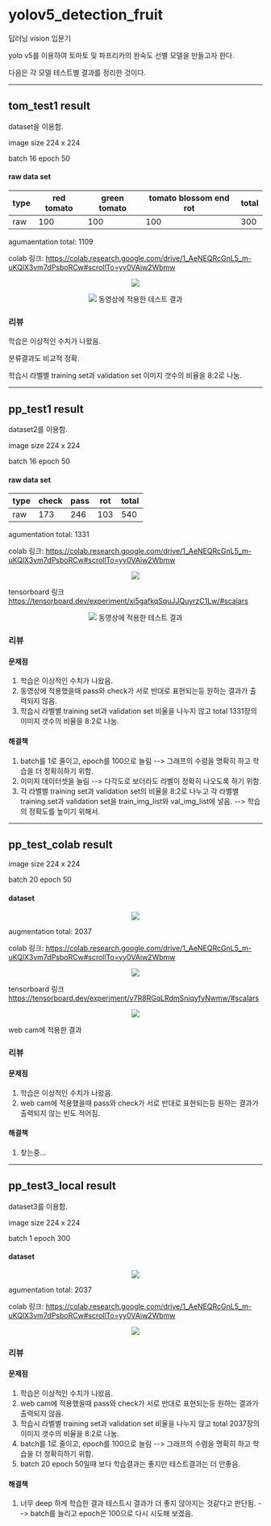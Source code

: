 # yolov5_detection_fruit 


딥러닝 vision 입문기

yolo v5를 이용하여 토마토 및 파프리카의 완숙도 선별 모델을 만들고자 한다.

다음은 각 모델 테스트별 결과를 정리한 것이다.

***

## tom_test1 result

dataset을 이용함.

image size 224 x 224

batch 16 epoch 50

#### raw data set

|type|red tomato|green tomato|tomato blossom end rot|total|
|------|---|---|---|---|
|raw|100|100|100|300|

agumaentation total: 1109

colab 링크: https://colab.research.google.com/drive/1_AeNEQRcGnL5_m-uKQlX3vm7dPsboRCw#scrollTo=yy0VAiw2Wbmw

<p align = 'center'>
  <img src = 'https://github.com/EthanSeok/yolov5_detection_fruit/blob/main/tom_test1/results.png?raw=true'
       </p>

<p align = 'center'>
  <img src = 'https://user-images.githubusercontent.com/93086581/182602064-977bdc26-0c43-4cdf-900e-b2e632769cca.png'
       </p>
  동영상에 적용한 테스트 결과

### 리뷰
  학습은 이상적인 수치가 나왔음.
  
  분류결과도 비교적 정확.

  학습시 라벨별 training set과 validation set 이미지 갯수의 비율을 8:2로 나눔.
  
  
***
  
  

## pp_test1 result 

dataset2를 이용함.

image size 224 x 224
  
batch 16 epoch 50

#### raw data set

|type|check|pass|rot|total|
|------|---|---|---|---|
|raw|173|246|103|540|

agumentation total: 1331

colab 링크: https://colab.research.google.com/drive/1_AeNEQRcGnL5_m-uKQlX3vm7dPsboRCw#scrollTo=yy0VAiw2Wbmw

<p align = 'center'>
  <img src = 'https://github.com/EthanSeok/yolov5_detection_fruit/blob/main/pp_test1/result.png?raw=true'
       </p> 

  
tensorboard 링크
https://tensorboard.dev/experiment/xi5gafkqSquJJQuyrzC1Lw/#scalars
  
<p align = 'center'>
  <img src = 'https://user-images.githubusercontent.com/93086581/182566576-dabdcc59-6362-4f1c-b7c8-5b7b5eb16c7d.png'
       </p>
    동영상에 적용한 테스트 결과 
  
  
### 리뷰
  
  #### 문제점
1. 학습은 이상적인 수치가 나왔음. 
2. 동영상에 적용했을때 pass와 check가 서로 반대로 표현되는등 원하는 결과가 출력되지 않음.
3. 학습시 라벨별 training set과 validation set 비율을 나누지 않고 total 1331장의 이미지 갯수의 비율을 8:2로 나눔.
  
  #### 해결책
1. batch를 1로 줄이고, epoch를 100으로 늘림 --> 그래프의 수렴을 명확히 하고 학습을 더 정확히하기 위함.
2. 이미지 데이터셋을 늘림 --> 다각도로 보더라도 라벨이 정확히 나오도록 하기 위함.
3. 각 라벨별 training set과 validation set의 비율을 8:2로 나누고 각 라벨별 training set과 validation set을 train_img_list와 val_img_list에 넣음. --> 학습의 정확도를 높이기 위해서.
  
  
***
  
## pp_test_colab result
  
image size 224 x 224
  
batch 20 epoch 50 
  
#### dataset
  
<p align = 'center'>
  <img src = 'https://github.com/EthanSeok/yolov5_detection_fruit/blob/main/pp_test3_colab/labels.jpg?raw=true'
       </p>
  
augmentation total: 2037
  
colab 링크: https://colab.research.google.com/drive/1_AeNEQRcGnL5_m-uKQlX3vm7dPsboRCw#scrollTo=yy0VAiw2Wbmw
  
<p align = 'center'>
  <img src = 'https://github.com/EthanSeok/yolov5_detection_fruit/blob/main/pp_test3_colab/results.png?raw=true'
       </p> 
  
tensorboard 링크
https://tensorboard.dev/experiment/v7R8RGqLRdmSniqyfyNwmw/#scalars
  
<p align = 'center'>
  <img src = 'https://github.com/EthanSeok/yolov5_detection_fruit/blob/main/pp_test3_colab/%ED%99%94%EB%A9%B4%20%EC%BA%A1%EC%B2%98%202022-08-06%20212550.png?raw=true'
       </p> 
      
web cam에 적용한 결과

### 리뷰
  
  #### 문제점
1. 학습은 이상적인 수치가 나왔음. 
2. web cam에 적용했을때 pass와 check가 서로 반대로 표현되는등 원하는 결과가 출력되지 않는 빈도 적어짐.
  
  #### 해결책
1. 찾는중...
  
  
***
  
## pp_test3_local result 

dataset3를 이용함.

image size 224 x 224
  
batch 1 epoch 300

#### dataset

<p align = 'center'>
  <img src = 'https://github.com/EthanSeok/yolov5_detection_fruit/blob/main/pp_test3_local/labels.jpg?raw=true'
       </p> 

agumentation total: 2037

colab 링크: https://colab.research.google.com/drive/1_AeNEQRcGnL5_m-uKQlX3vm7dPsboRCw#scrollTo=yy0VAiw2Wbmw
  
<p align = 'center'>
  <img src = 'https://github.com/EthanSeok/yolov5_detection_fruit/blob/main/pp_test3_local/results.png?raw=true'
       </p> 

### 리뷰
  
  #### 문제점
1. 학습은 이상적인 수치가 나왔음. 
2. web cam에 적용했을때 pass와 check가 서로 반대로 표현되는등 원하는 결과가 출력되지 않음.
3. 학습시 라벨별 training set과 validation set 비율을 나누지 않고 total 2037장의 이미지 갯수의 비율을 8:2로 나눔.
4. batch를 1로 줄이고, epoch를 100으로 늘림 --> 그래프의 수렴을 명확히 하고 학습을 더 정확히하기 위함.
5. batch 20 epoch 50일때 보다 학습결과는 좋지만 테스트결과는 더 안좋음.
  
  #### 해결책
1. 너무 deep 하게 학습한 결과 테스트시 결과가 더 좋지 않아지는 것같다고 판단됨. --> batch를 늘리고 epoch은 100으로 다시 시도해 보겠음.
